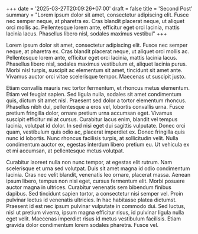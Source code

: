 +++
date = '2025-03-27T20:09:26+07:00'
draft = false 
title = 'Second Post'
summary = "Lorem ipsum dolor sit amet, consectetur adipiscing elit. Fusce nec semper neque, at pharetra ex. Cras blandit placerat neque, ut aliquet orci mollis ac. Pellentesque lorem ante, efficitur eget orci lacinia, mattis lacinia lacus. Phasellus libero nisl, sodales maximus vestibul"
+++
<!--more-->
Lorem ipsum dolor sit amet, consectetur adipiscing elit. Fusce nec semper neque, at pharetra ex. Cras blandit placerat neque, ut aliquet orci mollis ac. Pellentesque lorem ante, efficitur eget orci lacinia, mattis lacinia lacus. Phasellus libero nisl, sodales maximus vestibulum et, aliquet lacinia purus. Morbi nisl turpis, suscipit ac elementum sit amet, tincidunt sit amet ante. Vivamus auctor orci vitae scelerisque tempor. Maecenas ut suscipit justo.

Etiam convallis mauris nec tortor fermentum, et rhoncus metus elementum. Etiam vel feugiat sapien. Sed ligula nulla, sodales sit amet condimentum quis, dictum sit amet nisl. Praesent sed dolor a tortor elementum rhoncus. Phasellus nibh dui, pellentesque a eros vel, lobortis convallis urna. Fusce pretium fringilla dolor, ornare pretium urna accumsan eget. Vivamus suscipit efficitur mi at cursus. Curabitur lacus enim, blandit vel tempus lacinia, volutpat id dolor. In sed nisi eget dui sagittis vulputate. Donec orci quam, vestibulum quis odio ac, placerat imperdiet ex. Donec fringilla quis nunc id lobortis. Nunc rhoncus facilisis turpis, at sollicitudin velit. Nulla condimentum auctor ex, egestas interdum libero pretium eu. Ut vehicula ex et mi accumsan, at pellentesque metus volutpat.

Curabitur laoreet nulla non nunc tempor, at egestas elit rutrum. Nam scelerisque et urna sed volutpat. Duis sit amet magna id odio condimentum lacinia. Cras nec velit blandit, venenatis leo ornare, placerat massa. Aenean ipsum libero, tempus non nisi eget, cursus fermentum elit. Morbi posuere auctor magna in ultrices. Curabitur venenatis sem bibendum finibus dapibus. Sed tincidunt sapien tortor, a consectetur nisi semper vel. Proin pulvinar lectus id venenatis ultricies. In hac habitasse platea dictumst. Praesent id est nec ipsum pulvinar vulputate in commodo dui. Sed luctus, nisl ut pretium viverra, ipsum magna efficitur risus, id pulvinar ligula nulla eget velit. Maecenas imperdiet risus id metus vestibulum facilisis. Etiam gravida dolor condimentum lorem sodales pharetra. Fusce vel.
